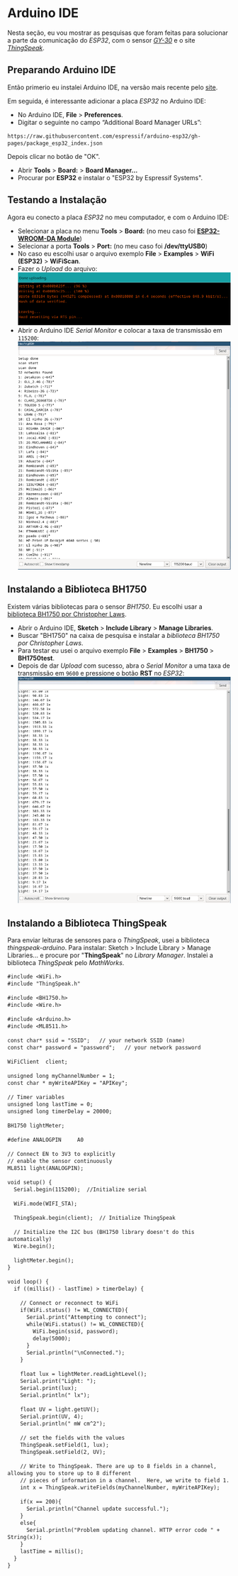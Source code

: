 # Arduino IDE

Nesta seção, eu vou mostrar as pesquisas que foram feitas para solucionar a parte da comunicação do *ESP32*, com o sensor [*GY-30*](../comp/sensor.md) e o site [*ThingSpeak*](https://thingspeak.com/).

## Preparando Arduino IDE

Então primerio eu instalei Arduino IDE, na versão mais recente pelo [site](https://www.arduino.cc/en/software).

Em seguida, é interessante adicionar a placa *ESP32* no Arduino IDE:
- No Arduino IDE, **File** > **Preferences**.
- Digitar o seguinte no campo “Additional Board Manager URLs”:
```
https://raw.githubusercontent.com/espressif/arduino-esp32/gh-pages/package_esp32_index.json
```
Depois clicar no botão de "OK".
- Abrir **Tools** > **Board:** > **Board Manager...**
- Procurar por **ESP32** e instalar o "ESP32 by Espressif Systems".

## Testando a Instalação

Agora eu conecto a placa *ESP32* no meu computador, e com o Arduino IDE:
- Selecionar a placa no menu **Tools** > **Board:** (no meu caso foi [**ESP32-WROOM-DA Module**](https://www.amazon.com.br/gp/product/B09491Q4F6/ref=ppx_yo_dt_b_asin_title_o08_s00?ie=UTF8&psc=1))
- Selecionar a porta **Tools** > **Port:** (no meu caso foi **/dev/ttyUSB0**)
- No caso eu escolhi usar o arquivo exemplo **File** > **Examples** > **WiFi (ESP32)** > **WiFiScan**.
- Fazer o *Upload* do arquivo:
![upload](../../../img/upload.png)
- Abrir o Arduino IDE *Serial Monitor* e colocar a taxa de transmissão em ```115200```:
![monitor](../../../img/monitor.png)

## Instalando a **Biblioteca BH1750**
Existem várias bibliotecas para o sensor *BH1750*. Eu escolhi usar a [biblioteca BH1750 por Christopher Laws](https://github.com/claws/BH1750).
- Abrir o Arduino IDE, **Sketch** > **Include Library** > **Manage Libraries**.
- Buscar "BH1750" na caixa de pesquisa e instalar a *biblioteca BH1750 por Christopher Laws*.
- Para testar eu usei o arquivo exemplo **File** > **Examples** > **BH1750** > **BH1750test**.
- Depois de dar *Upload* com sucesso, abra o *Serial Monitor* a uma taxa de transmissão em ```9600``` e pressione o botão **RST** no *ESP32*:
![luz](../../../img/luz.png)

## Instalando a **Biblioteca ThingSpeak**

Para enviar leituras de sensores para o *ThingSpeak*, usei a biblioteca *thingspeak-arduino*. Para instalar: Sketch > Include Library > Manage Libraries... e procure por "**ThingSpeak**" no *Library Manager*. Instalei a biblioteca *ThingSpeak* pelo *MathWorks*.
```
#include <WiFi.h>
#include "ThingSpeak.h"

#include <BH1750.h>
#include <Wire.h>

#include <Arduino.h>
#include <ML8511.h>

const char* ssid = "SSID";   // your network SSID (name) 
const char* password = "password";   // your network password

WiFiClient  client;

unsigned long myChannelNumber = 1;
const char * myWriteAPIKey = "APIKey";

// Timer variables
unsigned long lastTime = 0;
unsigned long timerDelay = 20000;

BH1750 lightMeter;

#define ANALOGPIN     A0

// Connect EN to 3V3 to explicitly 
// enable the sensor continuously
ML8511 light(ANALOGPIN);

void setup() {
  Serial.begin(115200);  //Initialize serial
  
  WiFi.mode(WIFI_STA);   
  
  ThingSpeak.begin(client);  // Initialize ThingSpeak

  // Initialize the I2C bus (BH1750 library doesn't do this automatically)
  Wire.begin();
    
  lightMeter.begin();
}

void loop() {
  if ((millis() - lastTime) > timerDelay) {
    
    // Connect or reconnect to WiFi
    if(WiFi.status() != WL_CONNECTED){
      Serial.print("Attempting to connect");
      while(WiFi.status() != WL_CONNECTED){
        WiFi.begin(ssid, password); 
        delay(5000);     
      } 
      Serial.println("\nConnected.");
    }

    float lux = lightMeter.readLightLevel();
    Serial.print("Light: ");
    Serial.print(lux);
    Serial.println(" lx");

    float UV = light.getUV();
    Serial.print(UV, 4);
    Serial.println(" mW cm^2");

    // set the fields with the values
    ThingSpeak.setField(1, lux);
    ThingSpeak.setField(2, UV);
       
    // Write to ThingSpeak. There are up to 8 fields in a channel, allowing you to store up to 8 different
    // pieces of information in a channel.  Here, we write to field 1.
    int x = ThingSpeak.writeFields(myChannelNumber, myWriteAPIKey);

    if(x == 200){
      Serial.println("Channel update successful.");
    }
    else{
      Serial.println("Problem updating channel. HTTP error code " + String(x));
    }
    lastTime = millis();
  }
}
```
